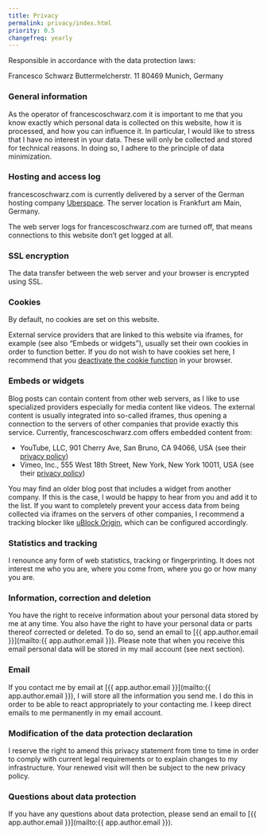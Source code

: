 ```yaml
---
title: Privacy
permalink: privacy/index.html
priority: 0.5
changefreq: yearly
---
```

Responsible in accordance with the data protection laws:

Francesco Schwarz
Buttermelcherstr. 11
80469 Munich, Germany

### General information

As the operator of francescoschwarz.com it is important to me that you know exactly which personal data is collected on this website, how it is processed, and how you can influence it. In particular, I would like to stress that I have no interest in your data. These will only be collected and stored for technical reasons. In doing so, I adhere to the principle of data minimization.

### Hosting and access log

francescoschwarz.com is currently delivered by a server of the German hosting company [Uberspace](https://uberspace.de/). The server location is Frankfurt am Main, Germany.

The web server logs for francescoschwarz.com are turned off, that means connections to this website don’t get logged at all.

### SSL encryption

The data transfer between the web server and your browser is encrypted using SSL.

### Cookies

By default, no cookies are set on this website.

External service providers that are linked to this website via iframes, for example (see also “Embeds or widgets”), usually set their own cookies in order to function better. If you do not wish to have cookies set here, I recommend that you [deactivate the cookie function](https://duckduckgo.com/?q=disable+cookies) in your browser.

### Embeds or widgets

Blog posts can contain content from other web servers, as I like to use specialized providers especially for media content like videos. The external content is usually integrated into so-called iframes, thus opening a connection to the servers of other companies that provide exactly this service. Currently, francescoschwarz.com offers embedded content from:

- YouTube, LLC, 901 Cherry Ave, San Bruno, CA 94066, USA (see their [privacy policy](https://policies.google.com/privacy))
- Vimeo, Inc., 555 West 18th Street, New York, New York 10011, USA (see their [privacy policy](https://vimeo.com/privacy))

You may find an older blog post that includes a widget from another company. If this is the case, I would be happy to hear from you and add it to the list. If you want to completely prevent your access data from being collected via iframes on the servers of other companies, I recommend a tracking blocker like [uBlock Origin](https://github.com/gorhill/uBlock), which can be configured accordingly.

### Statistics and tracking

I renounce any form of web statistics, tracking or fingerprinting. It does not interest me who you are, where you come from, where you go or how many you are.

### Information, correction and deletion

You have the right to receive information about your personal data stored by me at any time. You also have the right to have your personal data or parts thereof corrected or deleted. To do so, send an email to [{{ app.author.email }}](mailto:{{ app.author.email }}). Please note that when you receive this email personal data will be stored in my mail account (see next section).

### Email

If you contact me by email at [{{ app.author.email }}](mailto:{{ app.author.email }}), I will store all the information you send me. I do this in order to be able to react appropriately to your contacting me. I keep direct emails to me permanently in my email account.

### Modification of the data protection declaration

I reserve the right to amend this privacy statement from time to time in order to comply with current legal requirements or to explain changes to my infrastructure. Your renewed visit will then be subject to the new privacy policy.

### Questions about data protection

If you have any questions about data protection, please send an email to [{{ app.author.email }}](mailto:{{ app.author.email }}).
